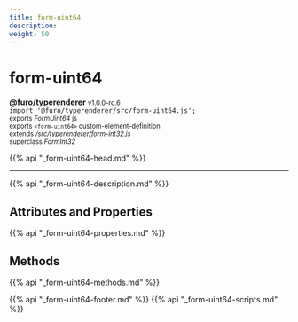 ```yaml
---
title: form-uint64
description: 
weight: 50
---
```


# form-uint64
**@furo/typerenderer** <small>v1.0.0-rc.6</small>
<br>`import '@furo/typerenderer/src/form-uint64.js';`<small>
<br>exports *FormUint64* js
<br>exports `<form-uint64>` custom-element-definition
<br>extends */src/typerenderer/form-int32.js*
<br>superclass *FormInt32*</small>

{{% api "_form-uint64-head.md" %}}

****



{{% api "_form-uint64-description.md" %}}


## Attributes and Properties
{{% api "_form-uint64-properties.md" %}}



## Methods
{{% api "_form-uint64-methods.md" %}}





{{% api "_form-uint64-footer.md" %}}
{{% api "_form-uint64-scripts.md" %}}
